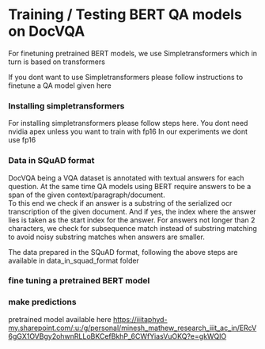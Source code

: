 # Training / Testing BERT QA models on DocVQA
For finetuning pretrained BERT models, we use Simpletransformers which in turn is based on transformers

If you dont want to use Simpletransformers please follow instructions to finetune a QA model given here 

### Installing simpletransformers

For installing simpletransformers please follow steps here. You dont need nvidia apex unless you want to train with fp16
In our experiments we dont use fp16



### Data in SQuAD format
DocVQA being a VQA dataset is annotated with textual answers for each question. At the same time QA models using BERT require answers to be a span of the given context/paragraph/document.\
To this end we check if an answer is a substring of the serialized ocr transcription of the given document. And if yes, the index where the answer lies is taken as the start index for the answer. 
For answers not longer than 2 characters, we check for subsequence match instead of substring matching to avoid noisy substring matches when answers are smaller.

The data prepared in the SQuAD format, following the above steps are available in data_in_squad_format folder

### fine tuning a pretrained BERT model


### make predictions

pretrained model available here https://iiitaphyd-my.sharepoint.com/:u:/g/personal/minesh_mathew_research_iiit_ac_in/ERcV6gGX1OVBgy2ohwnRLLoBKCefBkhP_6CWfYiasVuOKQ?e=gkWQlO

